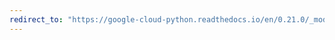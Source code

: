 ```yaml
---
redirect_to: "https://google-cloud-python.readthedocs.io/en/0.21.0/_modules/google/cloud/vision/entity.html"
---
```

